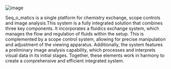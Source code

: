 ![image](https://github.com/user-attachments/assets/96411d72-6624-4300-93de-85e8d2bee55c)



  Seq_o_matics is a single platform for chemistry exchange, scope controls and image analysis.This system is a fully integrated solution that combines three key components. It incorporates a fluidics exchange system, which manages the flow and regulation of fluids within the setup. This is complemented by a scope control system, allowing for precise manipulation and adjustment of the viewing apparatus. Additionally, the system features a preliminary image analysis capability, which processes and interprets visual data in its initial stages. Together, these elements work in harmony to create a comprehensive and efficient integrated system.

